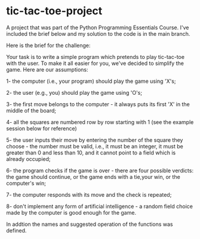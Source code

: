 # tic-tac-toe-project
A project that was part of the Python Programming Essentials Course. I've included the brief below and my solution to the code is in the main branch.

Here is the brief for the challenge:

Your task is to write a simple program which pretends to play tic-tac-toe with the user. To make it all easier for you, we've decided to simplify the game. Here are our assumptions:

1- the computer (i.e., your program) should play the game using 'X's;

2- the user (e.g., you) should play the game using 'O's;

3- the first move belongs to the computer - it always puts its first 'X' in the middle of the board;

4- all the squares are numbered row by row starting with 1 (see the example session below for reference)

5- the user inputs their move by entering the number of the square they choose - the number must be valid, i.e., it must be an integer, it must be greater than 0 and less than 10, and it cannot point to a field which is already occupied;

6- the program checks if the game is over - there are four possible verdicts: the game should continue, or the game ends with a tie,your win, or the computer's win;
    
7- the computer responds with its move and the check is repeated;

8- don't implement any form of artificial intelligence - a random field choice made by the computer is good enough for the game.


In addtion the names and suggested operation of the functions was defined.




